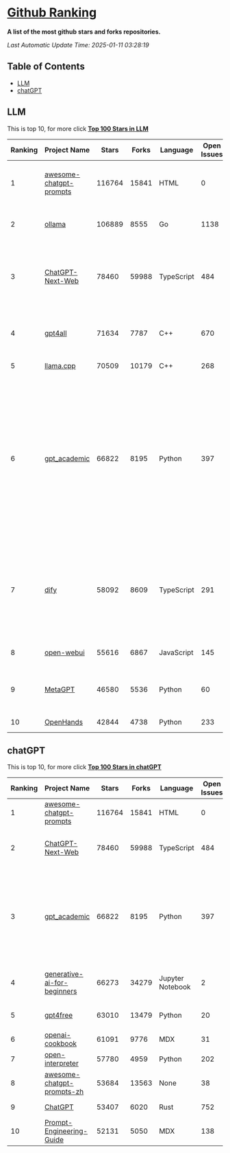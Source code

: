 [Github Ranking](./README.md)
==========

**A list of the most github stars and forks repositories.**

*Last Automatic Update Time: 2025-01-11 03:28:19*

## Table of Contents
 * [LLM](#LLM)
 * [chatGPT](#chatGPT)

## LLM

This is top 10, for more click **[Top 100 Stars in LLM](Top100/LLM.md)**

| Ranking | Project Name | Stars | Forks | Language | Open Issues | Description | Last Commit |
| ------- | ------------ | ----- | ----- | -------- | ----------- | ----------- | ----------- |
| 1 | [awesome-chatgpt-prompts](https://github.com/f/awesome-chatgpt-prompts) | 116764 | 15841 | HTML | 0 | This repo includes ChatGPT prompt curation to use ChatGPT and other LLM tools better. | 2025-01-07T08:42:33Z |
| 2 | [ollama](https://github.com/ollama/ollama) | 106889 | 8555 | Go | 1138 | Get up and running with Llama 3.3, Phi 4, Gemma 2, and other large language models. | 2025-01-11T01:49:46Z |
| 3 | [ChatGPT-Next-Web](https://github.com/ChatGPTNextWeb/ChatGPT-Next-Web) | 78460 | 59988 | TypeScript | 484 | A cross-platform ChatGPT/Gemini UI (Web / PWA / Linux / Win / MacOS). 一键拥有你自己的跨平台 ChatGPT/Gemini/Claude LLM 应用。 | 2025-01-09T12:15:51Z |
| 4 | [gpt4all](https://github.com/nomic-ai/gpt4all) | 71634 | 7787 | C++ | 670 | GPT4All: Run Local LLMs on Any Device. Open-source and available for commercial use. | 2025-01-10T16:42:06Z |
| 5 | [llama.cpp](https://github.com/ggerganov/llama.cpp) | 70509 | 10179 | C++ | 268 | LLM inference in C/C++ | 2025-01-10T19:53:23Z |
| 6 | [gpt_academic](https://github.com/binary-husky/gpt_academic) | 66822 | 8195 | Python | 397 | 为GPT/GLM等LLM大语言模型提供实用化交互接口，特别优化论文阅读/润色/写作体验，模块化设计，支持自定义快捷按钮&函数插件，支持Python和C++等项目剖析&自译解功能，PDF/LaTex论文翻译&总结功能，支持并行问询多种LLM模型，支持chatglm3等本地模型。接入通义千问, deepseekcoder, 讯飞星火, 文心一言, llama2, rwkv, claude2, moss等。 | 2025-01-09T14:33:44Z |
| 7 | [dify](https://github.com/langgenius/dify) | 58092 | 8609 | TypeScript | 291 | Dify is an open-source LLM app development platform. Dify's intuitive interface combines AI workflow, RAG pipeline, agent capabilities, model management, observability features and more, letting you quickly go from prototype to production. | 2025-01-10T12:37:35Z |
| 8 | [open-webui](https://github.com/open-webui/open-webui) | 55616 | 6867 | JavaScript | 145 | User-friendly AI Interface (Supports Ollama, OpenAI API, ...) | 2025-01-11T00:27:38Z |
| 9 | [MetaGPT](https://github.com/geekan/MetaGPT) | 46580 | 5536 | Python | 60 | 🌟 The Multi-Agent Framework: First AI Software Company, Towards Natural Language Programming | 2024-12-18T02:20:32Z |
| 10 | [OpenHands](https://github.com/All-Hands-AI/OpenHands) | 42844 | 4738 | Python | 233 | 🙌 OpenHands: Code Less, Make More | 2025-01-11T02:18:13Z |


## chatGPT

This is top 10, for more click **[Top 100 Stars in chatGPT](Top100/chatGPT.md)**

| Ranking | Project Name | Stars | Forks | Language | Open Issues | Description | Last Commit |
| ------- | ------------ | ----- | ----- | -------- | ----------- | ----------- | ----------- |
| 1 | [awesome-chatgpt-prompts](https://github.com/f/awesome-chatgpt-prompts) | 116764 | 15841 | HTML | 0 | This repo includes ChatGPT prompt curation to use ChatGPT and other LLM tools better. | 2025-01-07T08:42:33Z |
| 2 | [ChatGPT-Next-Web](https://github.com/ChatGPTNextWeb/ChatGPT-Next-Web) | 78460 | 59988 | TypeScript | 484 | A cross-platform ChatGPT/Gemini UI (Web / PWA / Linux / Win / MacOS). 一键拥有你自己的跨平台 ChatGPT/Gemini/Claude LLM 应用。 | 2025-01-09T12:15:51Z |
| 3 | [gpt_academic](https://github.com/binary-husky/gpt_academic) | 66822 | 8195 | Python | 397 | 为GPT/GLM等LLM大语言模型提供实用化交互接口，特别优化论文阅读/润色/写作体验，模块化设计，支持自定义快捷按钮&函数插件，支持Python和C++等项目剖析&自译解功能，PDF/LaTex论文翻译&总结功能，支持并行问询多种LLM模型，支持chatglm3等本地模型。接入通义千问, deepseekcoder, 讯飞星火, 文心一言, llama2, rwkv, claude2, moss等。 | 2025-01-09T14:33:44Z |
| 4 | [generative-ai-for-beginners](https://github.com/microsoft/generative-ai-for-beginners) | 66273 | 34279 | Jupyter Notebook | 2 | 21 Lessons, Get Started Building with Generative AI  🔗 https://microsoft.github.io/generative-ai-for-beginners/ | 2024-12-12T20:34:43Z |
| 5 | [gpt4free](https://github.com/xtekky/gpt4free) | 63010 | 13479 | Python | 20 | The official gpt4free repository \| various collection of powerful language models | 2025-01-10T18:08:19Z |
| 6 | [openai-cookbook](https://github.com/openai/openai-cookbook) | 61091 | 9776 | MDX | 31 | Examples and guides for using the OpenAI API | 2025-01-10T16:11:26Z |
| 7 | [open-interpreter](https://github.com/OpenInterpreter/open-interpreter) | 57780 | 4959 | Python | 202 | A natural language interface for computers | 2024-12-10T20:09:11Z |
| 8 | [awesome-chatgpt-prompts-zh](https://github.com/PlexPt/awesome-chatgpt-prompts-zh) | 53684 | 13563 | None | 38 | ChatGPT 中文调教指南。各种场景使用指南。学习怎么让它听你的话。 | 2025-01-01T08:34:33Z |
| 9 | [ChatGPT](https://github.com/lencx/ChatGPT) | 53407 | 6020 | Rust | 752 | 🔮 ChatGPT Desktop Application (Mac, Windows and Linux) | 2024-08-29T17:58:11Z |
| 10 | [Prompt-Engineering-Guide](https://github.com/dair-ai/Prompt-Engineering-Guide) | 52131 | 5050 | MDX | 138 | 🐙 Guides, papers, lecture, notebooks and resources for prompt engineering | 2025-01-09T16:50:20Z |

